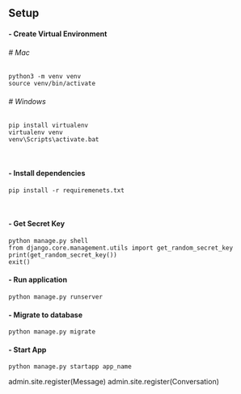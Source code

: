 ## Setup

#### - Create Virtual Environment
###### # Mac
```
python3 -m venv venv
source venv/bin/activate
```

###### # Windows
```
pip install virtualenv 
virtualenv venv 
venv\Scripts\activate.bat 
```

<br>

#### - Install dependencies
```
pip install -r requiremenets.txt
```

<br>

#### - Get Secret Key
```
python manage.py shell
from django.core.management.utils import get_random_secret_key
print(get_random_secret_key())
exit()
```

#### - Run application
```
python manage.py runserver
```
#### - Migrate to database
```
python manage.py migrate
```
#### - Start App
```
python manage.py startapp app_name
```


admin.site.register(Message)
admin.site.register(Conversation)
```
